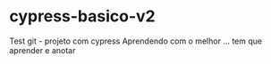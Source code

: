 # cypress-basico-v2
Test git - projeto com cypress 
Aprendendo com o melhor ...
tem que aprender e anotar 